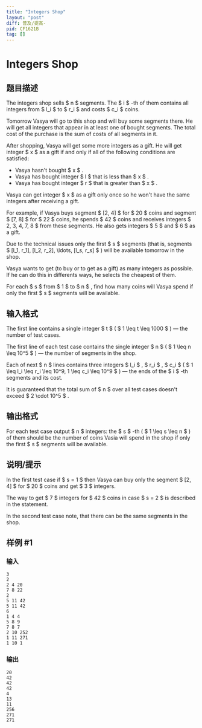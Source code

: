 ```yaml
---
title: "Integers Shop"
layout: "post"
diff: 普及/提高-
pid: CF1621B
tag: []
---
```


# Integers Shop

## 题目描述

The integers shop sells $ n $ segments. The $ i $ -th of them contains all integers from $ l_i $ to $ r_i $ and costs $ c_i $ coins.

Tomorrow Vasya will go to this shop and will buy some segments there. He will get all integers that appear in at least one of bought segments. The total cost of the purchase is the sum of costs of all segments in it.

After shopping, Vasya will get some more integers as a gift. He will get integer $ x $ as a gift if and only if all of the following conditions are satisfied:

- Vasya hasn't bought $ x $ .
- Vasya has bought integer $ l $ that is less than $ x $ .
- Vasya has bought integer $ r $ that is greater than $ x $ .

Vasya can get integer $ x $ as a gift only once so he won't have the same integers after receiving a gift.

For example, if Vasya buys segment $ [2, 4] $ for $ 20 $ coins and segment $ [7, 8] $ for $ 22 $ coins, he spends $ 42 $ coins and receives integers $ 2, 3, 4, 7, 8 $ from these segments. He also gets integers $ 5 $ and $ 6 $ as a gift.

Due to the technical issues only the first $ s $ segments (that is, segments $ [l_1, r_1], [l_2, r_2], \ldots, [l_s, r_s] $ ) will be available tomorrow in the shop.

Vasya wants to get (to buy or to get as a gift) as many integers as possible. If he can do this in differents ways, he selects the cheapest of them.

For each $ s $ from $ 1 $ to $ n $ , find how many coins will Vasya spend if only the first $ s $ segments will be available.

## 输入格式

The first line contains a single integer $ t $ ( $ 1 \leq t \leq 1000 $ ) — the number of test cases.

The first line of each test case contains the single integer $ n $ ( $ 1 \leq n \leq 10^5 $ ) — the number of segments in the shop.

Each of next $ n $ lines contains three integers $ l_i $ , $ r_i $ , $ c_i $ ( $ 1 \leq l_i \leq r_i \leq 10^9, 1 \leq c_i \leq 10^9 $ ) — the ends of the $ i $ -th segments and its cost.

It is guaranteed that the total sum of $ n $ over all test cases doesn't exceed $ 2 \cdot 10^5 $ .

## 输出格式

For each test case output $ n $ integers: the $ s $ -th ( $ 1 \leq s \leq n $ ) of them should be the number of coins Vasia will spend in the shop if only the first $ s $ segments will be available.

## 说明/提示

In the first test case if $ s = 1 $ then Vasya can buy only the segment $ [2, 4] $ for $ 20 $ coins and get $ 3 $ integers.

The way to get $ 7 $ integers for $ 42 $ coins in case $ s = 2 $ is described in the statement.

In the second test case note, that there can be the same segments in the shop.

## 样例 #1

### 输入

```
3
2
2 4 20
7 8 22
2
5 11 42
5 11 42
6
1 4 4
5 8 9
7 8 7
2 10 252
1 11 271
1 10 1
```

### 输出

```
20
42
42
42
4
13
11
256
271
271
```

